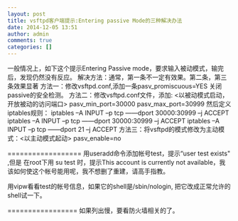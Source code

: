 ```yaml
---
layout: post
title: vsftpd客户端提示:Entering passive Mode的三种解决办法
date: 2014-12-05 13:51
author: admin
comments: true
categories: []
---
```

一般情况上，如下这个提示Entering Passive mode，要求输入被动模式，输完后，发现仍然没有反应。
解决方法：通常，第一条不一定有效果。第二条，第三条效果显著
方法一：修改vsftpd.conf,添加一条pasv_promiscuous=YES 关闭passive的安全检测。
方法二：修改vsftpd.conf文件，添加: <以被动模式启动，开放被动的访问端口>
pasv_min_port=30000
pasv_max_port=30999
然后定义iptables规则：
iptables –A INPUT –p tcp ——dport 30000:30999 –j ACCEPT
iptables –A INPUT –p tcp ——dport 30000:30999 –j ACCEPT
iptables –A INPUT –p tcp ——dport 21 –j ACCEPT
方法三：将vsftpd的模式修改为主动模式：<以主动模式起动>
pasv_enable=no 

==================
用useradd命令添加帐号test，提示“user test exists" ,但是 在root下用
su test 时，提示This account is currently not available，我该如何使这个帐号能用呢，我不想删了重建，请高手指教。


用vipw看看test的帐号信息，如果它的shell是/sbin/nologin,
把它改成正常允许的shell试一下。

=================
如果列出慢，要看防火墙相关的了。
